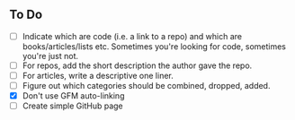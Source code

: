 ## To Do

- [ ] Indicate which are code (i.e. a link to a repo) and which are books/articles/lists etc. Sometimes you're looking for code, sometimes you're just not.
- [ ] For repos, add the short description the author gave the repo.
- [ ] For articles, write a descriptive one liner.
- [ ] Figure out which categories should be combined, dropped, added.
- [x] Don't use GFM auto-linking
- [ ] Create simple GitHub page 